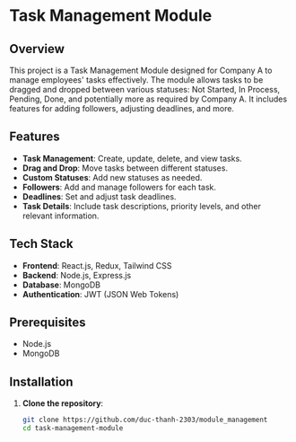 # Task Management Module

## Overview

This project is a Task Management Module designed for Company A to manage employees' tasks effectively. The module allows tasks to be dragged and dropped between various statuses: Not Started, In Process, Pending, Done, and potentially more as required by Company A. It includes features for adding followers, adjusting deadlines, and more.

## Features

- **Task Management**: Create, update, delete, and view tasks.
- **Drag and Drop**: Move tasks between different statuses.
- **Custom Statuses**: Add new statuses as needed.
- **Followers**: Add and manage followers for each task.
- **Deadlines**: Set and adjust task deadlines.
- **Task Details**: Include task descriptions, priority levels, and other relevant information.

## Tech Stack

- **Frontend**: React.js, Redux, Tailwind CSS
- **Backend**: Node.js, Express.js
- **Database**: MongoDB
- **Authentication**: JWT (JSON Web Tokens)

## Prerequisites

- Node.js
- MongoDB

## Installation

1. **Clone the repository**:
   ```bash
   git clone https://github.com/duc-thanh-2303/module_management
   cd task-management-module
   ```
